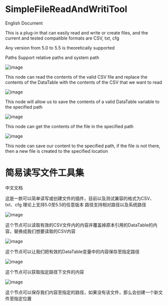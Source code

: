 # SimpleFileReadAndWritiTool
English Document

This is a plug-in that can easily read and write or create files, and the current and tested compatible formats are CSV, txt, cfg 

Any version from 5.0 to 5.5 is theoretically supported

Paths Support relative paths and system path

![image](https://github.com/user-attachments/assets/560d9966-7a4e-4ef3-b56e-c7a3e09d4e11)


This node can read the contents of the valid CSV file and replace the contents of the DataTable with the contents of the CSV that we want to read


![image](https://github.com/user-attachments/assets/2a116444-dd99-4233-ab11-261423ee11a1)


This node will allow us to save the contents of a valid DataTable variable to the specified path


![image](https://github.com/user-attachments/assets/1dcff846-9b17-4aef-997b-c3cf155d0aa2)

This node can get the contents of the file in the specified path


![image](https://github.com/user-attachments/assets/d0e19516-a2ca-4d24-8b55-61c1ce2a5342)

This node can save our content to the specified path, if the file is not there, then a new file is created to the specified location



# 简易读写文件工具集
中文文档

这是一款可以简单读写或创建文件的插件，目前以及测试兼容的格式为CSV、txt、cfg 
理论上支持5.0至5.5的任意版本
路径支持相对路径以及系统路径


![image](https://github.com/user-attachments/assets/560d9966-7a4e-4ef3-b56e-c7a3e09d4e11)


这个节点可以读取有效的CSV文件内的内容并覆盖掉原本引用的DataTable的内容，替换成我们想要读取的CSV内容


![image](https://github.com/user-attachments/assets/2a116444-dd99-4233-ab11-261423ee11a1)


这个节点可以让我们把有效的DataTable变量中的内容保存至指定路径


![image](https://github.com/user-attachments/assets/1dcff846-9b17-4aef-997b-c3cf155d0aa2)

这个节点可以获取指定路径下文件的内容


![image](https://github.com/user-attachments/assets/d0e19516-a2ca-4d24-8b55-61c1ce2a5342)

这个节点可以保存我们内容至指定的路径，如果没有该文件，那么会创建一个新文件至指定位置


